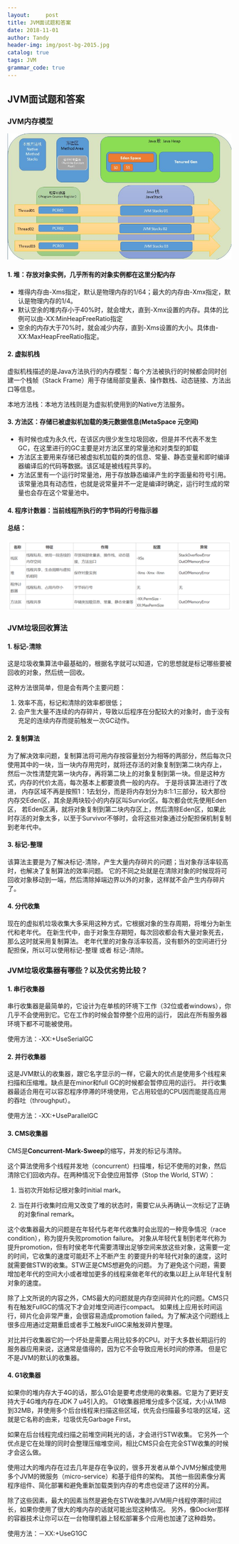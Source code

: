 ```yaml
---
layout:     post
title: JVM面试题和答案
date: 2018-11-01
author: Tandy
header-img: img/post-bg-2015.jpg
catalog: true
tags: JVM
grammar_code: true
---
```

## JVM面试题和答案
### JVM内存模型

![](https://raw.githubusercontent.com/tanzhouwen/tanzhouwen.github.io/master/images/jvm-classic-interview-questions-and-answers.jpg)

#### 1. 堆：存放对象实例，几乎所有的对象实例都在这里分配内存

 - 堆得内存由-Xms指定，默认是物理内存的1/64；最大的内存由-Xmx指定，默认是物理内存的1/4。
 - 默认空余的堆内存小于40%时，就会增大，直到-Xmx设置的内存。具体的比例可以由-XX:MinHeapFreeRatio指定
 - 空余的内存大于70%时，就会减少内存，直到-Xms设置的大小。具体由-XX:MaxHeapFreeRatio指定。
 
#### 2. 虚拟机栈

虚拟机栈描述的是Java方法执行的内存模型：每个方法被执行的时候都会同时创建一个栈帧（Stack Frame）用于存储局部变量表、操作数栈、动态链接、方法出口等信息。

本地方法栈：本地方法栈则是为虚拟机使用到的Native方法服务。

#### 3. 方法区：存储已被虚拟机加载的类元数据信息(MetaSpace 元空间)

 - 有时候也成为永久代，在该区内很少发生垃圾回收，但是并不代表不发生GC，在这里进行的GC主要是对方法区里的常量池和对类型的卸载
 - 方法区主要用来存储已被虚拟机加载的类的信息、常量、静态变量和即时编译器编译后的代码等数据。该区域是被线程共享的。
 - 方法区里有一个运行时常量池，用于存放静态编译产生的字面量和符号引用。该常量池具有动态性，也就是说常量并不一定是编译时确定，运行时生成的常量也会存在这个常量池中。

#### 4. 程序计数器：当前线程所执行的字节码的行号指示器

#### 总结：

![](https://raw.githubusercontent.com/tanzhouwen/tanzhouwen.github.io/master/images/jvm-classic-interview-questions-and-answers-zj.jpg)

### JVM垃圾回收算法
#### 1. 标记-清除
这是垃圾收集算法中最基础的，根据名字就可以知道，它的思想就是标记哪些要被回收的对象，然后统一回收。

这种方法很简单，但是会有两个主要问题：

 1. 效率不高，标记和清除的效率都很低；
 2. 会产生大量不连续的内存碎片，导致以后程序在分配较大的对象时，由于没有充足的连续内存而提前触发一次GC动作。 



#### 2. 复制算法
为了解决效率问题，复制算法将可用内存按容量划分为相等的两部分，然后每次只使用其中的一块，当一块内存用完时，就将还存活的对象复制到第二块内存上，
然后一次性清楚完第一块内存，再将第二块上的对象复制到第一块。但是这种方式，内存的代价太高，每次基本上都要浪费一般的内存。 于是将该算法进行了改进，
内存区域不再是按照1：1去划分，而是将内存划分为8:1:1三部分，较大那份内存交Eden区，其余是两块较小的内存区叫Survior区。每次都会优先使用Eden区，
若Eden区满，就将对象复制到第二块内存区上，然后清除Eden区，如果此时存活的对象太多，以至于Survivor不够时，会将这些对象通过分配担保机制复制到老年代中。

#### 3. 标记-整理 
该算法主要是为了解决标记-清除，产生大量内存碎片的问题；当对象存活率较高时，也解决了复制算法的效率问题。
它的不同之处就是在清除对象的时候现将可回收对象移动到一端，然后清除掉端边界以外的对象，这样就不会产生内存碎片了。

#### 4. 分代收集 
现在的虚拟机垃圾收集大多采用这种方式，它根据对象的生存周期，将堆分为新生代和老年代。
在新生代中，由于对象生存期短，每次回收都会有大量对象死去，那么这时就采用复制算法。
老年代里的对象存活率较高，没有额外的空间进行分配担保，所以可以使用标记-整理 或者 标记-清除。

### JVM垃圾收集器有哪些？以及优劣势比较？
#### 1. 串行收集器  

串行收集器是最简单的，它设计为在单核的环境下工作（32位或者windows），你几乎不会使用到它。它在工作的时候会暂停整个应用的运行，
因此在所有服务器环境下都不可能被使用。

使用方法：-XX:+UseSerialGC

#### 2. 并行收集器

这是JVM默认的收集器，跟它名字显示的一样，它最大的优点是使用多个线程来扫描和压缩堆。缺点是在minor和full GC的时候都会暂停应用的运行。
并行收集器最适合用在可以容忍程序停滞的环境使用，它占用较低的CPU因而能提高应用的吞吐（throughput）。

使用方法：-XX:+UseParallelGC

#### 3. CMS收集器

CMS是**Concurrent-Mark-Sweep**的缩写，并发的标记与清除。

这个算法使用多个线程并发地（concurrent）扫描堆，标记不使用的对象，然后清除它们回收内存。在两种情况下会使应用暂停（Stop the World, STW）：

 1. 当初次开始标记根对象时initial mark。

 2. 当在并行收集时应用又改变了堆的状态时，需要它从头再确认一次标记了正确的对象final remark。

这个收集器最大的问题是在年轻代与老年代收集时会出现的一种竞争情况（race condition），称为提升失败promotion failure。
对象从年轻代复制到老年代称为提升promotion，但有时侯老年代需要清理出足够空间来放这些对象，这需要一定的时间，它收集的速度可能赶不上不断产生
的要提升的年轻代对象的速度，这时就需要做STW的收集。STW正是CMS想避免的问题。
为了避免这个问题，需要增加老年代的空间大小或者增加更多的线程来做老年代的收集以赶上从年轻代复制对象的速度。

除了上文所说的内容之外，CMS最大的问题就是内存空间碎片化的问题。CMS只有在触发FullGC的情况下才会对堆空间进行compact。
如果线上应用长时间运行，碎片化会非常严重，会很容易造成promotion failed。为了解决这个问题线上很多应用通过定期重启或者手工触发FullGC来触发碎片整理。

对比并行收集器它的一个坏处是需要占用比较多的CPU。对于大多数长期运行的服务器应用来说，这通常是值得的，因为它不会导致应用长时间的停滞。
但是它不是JVM的默认的收集器。

#### 4. G1收集器

如果你的堆内存大于4G的话，那么G1会是要考虑使用的收集器。它是为了更好支持大于4G堆内存在JDK 7 u4引入的。
G1收集器把堆分成多个区域，大小从1MB到32MB，并使用多个后台线程来扫描这些区域，优先会扫描最多垃圾的区域，这就是它名称的由来，垃圾优先Garbage First。

如果在后台线程完成扫描之前堆空间耗光的话，才会进行STW收集。
它另外一个优点是它在处理的同时会整理压缩堆空间，相比CMS只会在完全STW收集的时候才会这么做。

使用过大的堆内存在过去几年是存在争议的，很多开发者从单个JVM分解成使用多个JVM的微服务（micro-service）和基于组件的架构。
其他一些因素像分离程序组件、简化部署和避免重新加载类到内存的考虑也促进了这样的分离。

除了这些因素，最大的因素当然是避免在STW收集时JVM用户线程停滞时间过长，如果你使用了很大的堆内存的话就可能出现这种情况。
另外，像Docker那样的容器技术让你可以在一台物理机器上轻松部署多个应用也加速了这种趋势。

使用方法：－XX:+UseG1GC
